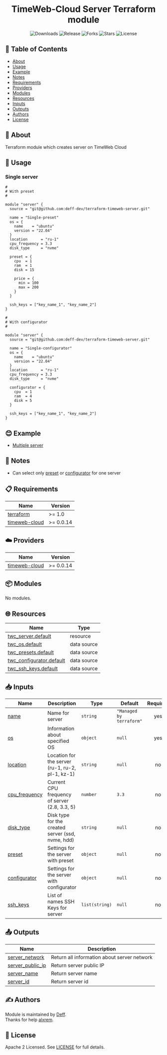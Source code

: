 <h1 align="center">  TimeWeb-Cloud Server Terraform module  </h1>


<div align="center">

![Downloads](https://img.shields.io/github/downloads/deff-dev/terraform-timeweb-server/total.svg
)
![Release](https://img.shields.io/github/v/release/deff-dev/terraform-timeweb-server)
![Forks](https://img.shields.io/github/forks/deff-dev/terraform-timeweb-server)
![Stars](https://img.shields.io/github/stars/deff-dev/terraform-timeweb-server)
![License](https://img.shields.io/github/license/deff-dev/terraform-timeweb-server)

</div>


## 📝 Table of Contents

- [About](#about)
- [Usage](#usage)
- [Example](#example)
- [Notes](#notes)
- [Requirements](#requirements)
- [Providers](#providers)
- [Modules](#modules)
- [Resources](#resources)
- [Inputs](#inputs)
- [Outputs](#outputs)
- [Authors](#authors)
- [License](#license)

## 🧐 About <a name = "about"></a>
Terraform module which creates server on TimeWeb Cloud

## 🎈 Usage <a name = "usage"></a>

### Single server
```hcl
#
# With preset
#

module "server" {
  source = "git@github.com:deff-dev/terraform-timeweb-server.git"

  name = "Single-preset"
  os = {
    name    = "ubuntu"
    version = "22.04"
  }
  location      = "ru-1"
  cpu_frequency = 3.3
  disk_type     = "nvme"

  preset = {
    cpu  = 1
    ram  = 1
    disk = 15

    price = {
      min = 100
      max = 200
    }
  }

  ssh_keys = ["key_name_1", "key_name_2"]
}
```

```hcl
#
# With configurator
#

module "server" {
  source = "git@github.com:deff-dev/terraform-timeweb-server.git"

  name = "Single-configurator"
  os = {
    name    = "ubuntu"
    version = "22.04"
  }
  location      = "ru-1"
  cpu_frequency = 3.3
  disk_type     = "nvme"

  configurator = {
    cpu  = 1
    ram  = 4
    disk = 5
  }

  ssh_keys = ["key_name_1", "key_name_2"]
}
```

## 😊 Example <a name = "example"></a>

- [Multiple server](https://github.com/deff-dev/terraform-timeweb-server/tree/main/example)

## 📝 Notes <a name = "notes"></a>

- Can select only [preset](https://github.com/deff-dev/terraform-timeweb-server#input_preset) or [configurator](https://github.com/deff-dev/terraform-timeweb-server#input_configurator) for one server

## 📋 Requirements <a name = "requirements"></a>

| Name | Version |
|------|---------|
| <a name="requirement_terraform"></a> [terraform](https://www.terraform.io/) | >= 1.0 |
| <a name="requirement_timeweb-cloud"></a> [timeweb-cloud](https://registry.terraform.io/providers/timeweb-cloud/timeweb-cloud/latest/docs/) | >= 0.0.14 |

## ☁️ Providers <a name = "providers"></a>

| Name | Version |
|------|---------|
| <a name="provider_timeweb-cloud"></a> [timeweb-cloud](https://registry.terraform.io/providers/timeweb-cloud/timeweb-cloud/latest/docs/) | >= 0.0.14 |

## 📦 Modules <a name = "modules"></a>

No modules.

## 🌐 Resources <a name = "resources"></a>

| Name | Type |
|------|------|
| [twc_server.default](https://registry.terraform.io/providers/timeweb-cloud/timeweb-cloud/latest/docs/resources/server) | resource |
| [twc_os.default](https://registry.terraform.io/providers/timeweb-cloud/timeweb-cloud/latest/docs/data-sources/os) | data source |
| [twc_presets.default](https://registry.terraform.io/providers/timeweb-cloud/timeweb-cloud/latest/docs/data-sources/presets) | data source |
| [twc_configurator.default](https://registry.terraform.io/providers/timeweb-cloud/timeweb-cloud/latest/docs/data-sources/configurator) | data source |
| [twc_ssh_keys.default](https://registry.terraform.io/providers/timeweb-cloud/timeweb-cloud/latest/docs/data-sources/ssh_keys) | data source |

## 📥 Inputs <a name = "inputs"></a>

| Name | Description | Type | Default | Required |
|------|-------------|------|---------|:--------:|
| <a name="input_name"></a> [name](#input\_name) | Name for server | `string` | `"Managed by terraform"` | yes |
| <a name="input_os"></a> [os](#input\_os) | Information about specified OS | `object` | `null` | yes |
| <a name="input_location"></a> [location](#input\_location) | Location for the server (ru-1, ru-2, pl-1, kz-1)| `string` | `null` | no |
| <a name="input_cpu_frequency"></a> [cpu\_frequency](#input\_cpu\_frequency) | Current CPU frequency of server (2.8, 3.3, 5) | `number` | `3.3` | no |
| <a name="input_disk_type"></a> [disk\_type](#input\_disk_\type) | Disk type for the created server (ssd, nvme, hdd) | `string` | `null` | no |
| <a name="input_preset"></a> [preset](#input\_preset) | Settings for the server with preset | `object` | `null` | no |
| <a name="input_configurator"></a> [configurator](#input\_configurator) | Settings for the server with configurator | `object` | `null` | no |
| <a name="input_ssh_keys"></a> [ssh\_keys](#input\_ssh\_keys) | List of names SSH Keys for server | `list(string)` | `null` | no |

## 📤 Outputs <a name = "outputs"></a>

| Name | Description |
|------|-------------|
| <a name="output_server_network"></a> [server_network](#output\_server\_network) | Return all information about server network |
| <a name="output_server_public_ip"></a> [server_public_ip](#output\_server\_public\_ip) | Return server public IP |
| <a name="output_server_name"></a> [server_name](#output\_server\_name) | Return server name |
| <a name="output_server_id"></a> [server_id](#output\_server\_id) | Return server id |

## ✍️ Authors <a name = "authors"></a>

Module is maintained by [Deff](https://github.com/deff-dev). <br>
Thanks for help [alxrem](https://github.com/alxrem).

## 🔑 License <a name = "license"></a>

Apache 2 Licensed. See [LICENSE](https://github.com/deff-dev/terraform-timeweb-server/blob/main/LICENSE) for full details.
